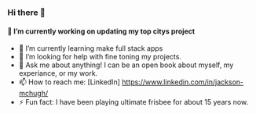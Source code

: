 ### Hi there 👋
#### 🔭 I’m currently working on updating my top citys project
- 🌱 I’m currently learning make full stack apps
- 🤔 I’m looking for help with fine toning my projects.
- 💬 Ask me about anything! I can be an open book about myself, my experiance, or my work.
- 📫 How to reach me: [LinkedIn] https://www.linkedin.com/in/jackson-mchugh/
- ⚡ Fun fact: I have been playing ultimate frisbee for about 15 years now.




<!--
**Jacksonmchugh/jacksonmchugh** is a ✨ _special_ ✨ repository because its `README.md` (this file) appears on your GitHub profile.

Here are some ideas to get you started:

- 🔭 I’m currently working on ...
- 🌱 I’m currently learning ...
- 👯 I’m looking to collaborate on ...
- 🤔 I’m looking for help with ...
- 💬 Ask me about ...
- 📫 How to reach me: ...
- 😄 Pronouns: ...
- ⚡ Fun fact: ...
-->
